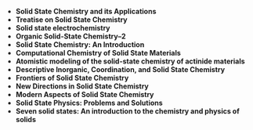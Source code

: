 <ul>
<li><b><a target="_blank" href="https://github.com/manjunath5496/Solid-State-Chemistry-Books/blob/master/ss(1).pdf" style="text-decoration:none;">Solid State Chemistry and its Applications</a></b></li>
                                <li><b><a target="_blank" href="https://github.com/manjunath5496/Solid-State-Chemistry-Books/blob/master/ss(2).pdf" style="text-decoration:none;">Treatise on Solid State Chemistry</a></b></li>
                                <li><b><a target="_blank" href="https://github.com/manjunath5496/Solid-State-Chemistry-Books/blob/master/ss(3).pdf" style="text-decoration:none;"> Solid state electrochemistry</a></b></li>
 <li><b><a target="_blank" href="https://github.com/manjunath5496/Solid-State-Chemistry-Books/blob/master/ss(4).pdf" style="text-decoration:none;">Organic Solid-State Chemistry–2  </a></b></li>                              
<li><b><a target="_blank" href="https://github.com/manjunath5496/Solid-State-Chemistry-Books/blob/master/ss(5).pdf" style="text-decoration:none;">Solid State Chemistry: An Introduction</a></b></li>
<li><b><a target="_blank" href="https://github.com/manjunath5496/Solid-State-Chemistry-Books/blob/master/ss(6).pdf" style="text-decoration:none;">Computational Chemistry of Solid State Materials</a></b></li>
                                <li><b><a target="_blank" href="https://github.com/manjunath5496/Solid-State-Chemistry-Books/blob/master/ss(7).pdf" style="text-decoration:none;">Atomistic modeling of the solid-state chemistry of actinide materials</a></b></li>
                                <li><b><a target="_blank" href="https://github.com/manjunath5496/Solid-State-Chemistry-Books/blob/master/ss(8).rar" style="text-decoration:none;">Descriptive Inorganic, Coordination, and Solid State Chemistry</a></b></li>
 
 <li><b><a target="_blank" href="https://github.com/manjunath5496/Solid-State-Chemistry-Books/blob/master/ss(9).pdf" style="text-decoration:none;">Frontiers of Solid State Chemistry</a></b></li>                              
<li><b><a target="_blank" href="https://github.com/manjunath5496/Solid-State-Chemistry-Books/blob/master/ss(10).pdf" style="text-decoration:none;">New Directions in Solid State Chemistry</a></b></li>
<li><b><a target="_blank" href="https://github.com/manjunath5496/Solid-State-Chemistry-Books/blob/master/ss(11).pdf" style="text-decoration:none;">Modern Aspects of Solid State Chemistry</a></b></li>
                                <li><b><a target="_blank" href="https://github.com/manjunath5496/Solid-State-Chemistry-Books/blob/master/ss(12).pdf" style="text-decoration:none;">Solid State Physics: Problems and Solutions</a></b></li> 
 
  <li><b><a target="_blank" href="https://github.com/manjunath5496/Solid-State-Chemistry-Books/blob/master/ss(13).pdf" style="text-decoration:none;"> Seven solid states: An introduction to the chemistry and physics of solids</a></b></li> 
 
 </ul>
